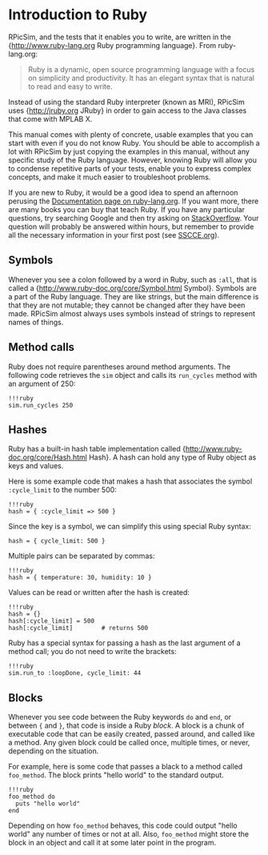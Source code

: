 Introduction to Ruby
====

RPicSim, and the tests that it enables you to write, are written in the {http://www.ruby-lang.org Ruby programming language}.  From ruby-lang.org:

> Ruby is a dynamic, open source programming language with a focus
> on simplicity and productivity. It has an elegant syntax
> that is natural to read and easy to write.

Instead of using the standard Ruby interpreter (known as MRI), RPicSim uses {http://jruby.org JRuby} in order to gain access to the Java classes that come with MPLAB X.

This manual comes with plenty of concrete, usable examples that you can start with even if you do not know Ruby.
You should be able to accomplish a lot with RPicSim by just copying the examples in this manual, without any specific study of the Ruby language.
However, knowing Ruby will allow you to condense repetitive parts of your tests, enable you to express complex concepts, and make it much easier to troubleshoot problems.

If you are new to Ruby, it would be a good idea to spend an afternoon perusing the [Documentation page on ruby-lang.org](https://www.ruby-lang.org/en/documentation/).
If you want more, there are many books you can buy that teach Ruby.
If you have any particular questions, try searching Google and then try asking on [StackOverflow](http://www.stackoverflow.com).
Your question will probably be answered within hours, but remember to provide all the necessary information in your first post (see [SSCCE.org](http://www.sscce.org)).


Symbols
----

Whenever you see a colon followed by a word in Ruby, such as `:all`, that is called a {http://www.ruby-doc.org/core/Symbol.html Symbol}.
Symbols are a part of the Ruby language.
They are like strings, but the main difference is that they are not mutable; they cannot be changed after they have been made.
RPicSim almost always uses symbols instead of strings to represent names of things.


Method calls
----

Ruby does not require parentheses around method arguments.
The following code retrieves the `sim` object and calls its `run_cycles` method with an argument of 250:

    !!!ruby
    sim.run_cycles 250


Hashes
----

Ruby has a built-in hash table implementation called {http://www.ruby-doc.org/core/Hash.html Hash}.
A hash can hold any type of Ruby object as keys and values.

Here is some example code that makes a hash that associates the symbol `:cycle_limit` to the number 500:

    !!!ruby
    hash = { :cycle_limit => 500 }

Since the key is a symbol, we can simplify this using special Ruby syntax:

    hash = { cycle_limit: 500 }
    
Multiple pairs can be separated by commas:

    !!!ruby
    hash = { temperature: 30, humidity: 10 }

Values can be read or written after the hash is created:
    
    !!!ruby
    hash = {}
    hash[:cycle_limit] = 500
    hash[:cycle_limit]        # returns 500
    
Ruby has a special syntax for passing a hash as the last argument of a method call; you do not need to write the brackets:

    !!!ruby
    sim.run_to :loopDone, cycle_limit: 44

    
Blocks
----

Whenever you see code between the Ruby keywords `do` and `end`, or between `{` and `}`, that code is inside a Ruby _block_.
A block is a chunk of executable code that can be easily created, passed around, and called like a method.
Any given block could be called once, multiple times, or never, depending on the situation.

For example, here is some code that passes a black to a method called `foo_method`.
The block prints "hello world" to the standard output.

    !!!ruby
    foo_method do
      puts "hello world"
    end

Depending on how `foo_method` behaves, this code could output "hello world" any number of times or not at all.
Also, `foo_method` might store the block in an object and call it at some later point in the program.